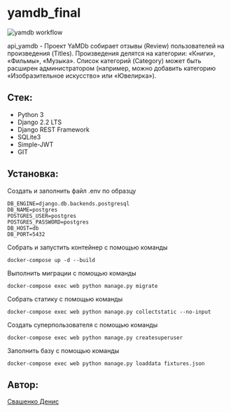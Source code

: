 # yamdb_final

![yamdb workflow](https://github.com/KzarSnake/yamdb_final/actions/workflows/yamdb_workflow.yml/badge.svg)


api_yamdb - Проект YaMDb собирает отзывы (Review) пользователей на произведения (Titles). Произведения делятся на категории: «Книги», «Фильмы», «Музыка». Список категорий (Category) может быть расширен администратором (например, можно добавить категорию «Изобразительное искусство» или «Ювелирка»). 

## Стек: 
* Python 3
* Django 2.2 LTS
* Django REST Framework
* SQLite3
* Simple-JWT
* GIT

## Установка:

Создать и заполнить файл .env по образцу 

```
DB_ENGINE=django.db.backends.postgresql
DB_NAME=postgres
POSTGRES_USER=postgres
POSTGRES_PASSWORD=postgres
DB_HOST=db
DB_PORT=5432
```

Собрать и запустить контейнер с помощью команды

`docker-compose up -d --build`

Выполнить миграции с помощью команды

`docker-compose exec web python manage.py migrate`

Собрать статику с помощью команды

`docker-compose exec web python manage.py collectstatic --no-input`

Создать суперпользователя с помощью команды

`docker-compose exec web python manage.py createsuperuser`

Заполнить базу с помощью команды

`docker-compose exec web python manage.py loaddata fixtures.json`

## Автор:
[Свашенко Денис](https://github.com/KzarSnake)